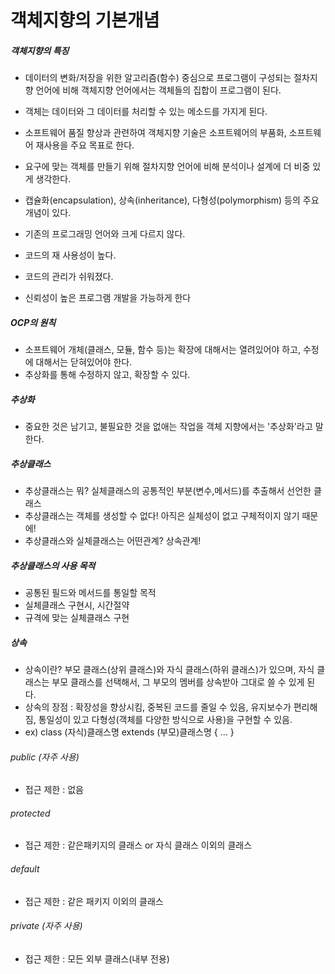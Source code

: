 # 객체지향의 기본개념

##### 객체지향의 특징
+ 데이터의 변화/저장을 위한 알고리즘(함수) 중심으로 프로그램이 구성되는 절차지향 언어에 비해 객체지향 언어에서는 객체들의 집합이 프로그램이 된다. 
+ 객체는 데이터와 그 데이터를 처리할 수 있는 메소드를 가지게 된다.
+ 소프트웨어 품질 향상과 관련하여 객체지향 기술은 소프트웨어의 부품화, 소프트웨어 재사용을 주요 목표로 한다.
+ 요구에 맞는 객체를 만들기 위해 절차지향 언어에 비해 분석이나 설계에 더 비중 있게 생각한다.
+ 캡슐화(encapsulation), 상속(inheritance), 다형성(polymorphism) 등의 주요 개념이 있다.
+ 기존의 프로그래밍 언어와 크게 다르지 않다.

+ 코드의 재 사용성이 높다.
+ 코드의 관리가 쉬워졌다.
+ 신뢰성이 높은 프로그램 개발을 가능하게 한다

##### OCP의 원칙
+ 소프트웨어 개체(클래스, 모듈, 함수 등)는 확장에 대해서는 열려있어야 하고, 수정에 대해서는 닫혀있어야 한다.
+ 추상화를 통해 수정하지 않고, 확장할 수 있다.


##### 추상화
+ 중요한 것은 남기고, 불필요한 것을 없애는 작업을 객체 지향에서는 '추상화'라고 말한다.


##### 추상클래스
+ 추상클래스는 뭐? 실체클래스의 공통적인 부분(변수,메서드)를 추출해서 선언한 클래스
+ 추상클래스는 객체를 생성할 수 없다! 아직은 실체성이 없고 구체적이지 않기 때문에!
+ 추상클래스와 실체클래스는 어떤관계? 상속관계!


##### 추상클래스의 사용 목적
+ 공통된 필드와 메서드를 통일할 목적
+ 실체클래스 구현시, 시간절약
+ 규격에 맞는 실체클래스 구현

##### 상속
+ 상속이란? 부모 클래스(상위 클래스)와 자식 클래스(하위 클래스)가 있으며, 자식 클래스는 부모 클래스를 선택해서, 그 부모의 멤버를 상속받아 그대로 쓸 수 있게 된다.
+ 상속의 장점 : 확장성을 향상시킴, 중복된 코드를 줄일 수 있음, 유지보수가 편리해짐, 통일성이 있고 다형성(객체를 다양한 방식으로 사용)을 구현할 수 있음.
+ ex) class (자식)클래스명 extends (부모)클래스명 { ... }


###### public (자주 사용)
+ 접근 제한 : 없음

###### protected
+ 접근 제한 : 같은패키지의 클래스 or 자식 클래스 이외의 클래스

###### default
+ 접근 제한 : 같은 패키지 이외의 클래스

###### private (자주 사용)
+ 접근 제한 : 모든 외부 클래스(내부 전용)





